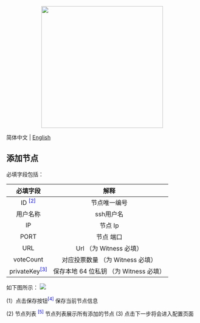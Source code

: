 <p align="center">
  <img width="320" src="https://tronscan.org/static/media/tron-banner-1.e40b3379.png">
</p>

简体中文 | [English](./README.md)
## 添加节点

必填字段包括：

|                  必填字段                   |               解释                |
| :-----------------------------------------: | :-------------------------------: |
|    ID <sup style="color:blue">[2]</sup>     |            节点唯一编号             |
|      用户名称                          |            ssh用户名             |
|                     IP                      |            节点 Ip            |
|                    PORT                     |           节点 端口           |
|                     URL                     |     Url         （为 Witness 必填）     |
|                  voteCount                  |    对应投票数量 （为 Witness 必填）    |
| privateKey<sup style="color:blue">[3]</sup> | 保存本地 64 位私钥 （为 Witness 必填） |

如下图所示：
![](http://39.106.174.213/wubin1/one-click-deployment/blob/develop/steps/img/add_node.png)

(1）点击保存按钮<sup style="color:blue">[4]</sup> 保存当前节点信息

(2) 节点列表 <sup style="color:blue">[5]</sup> 节点列表展示所有添加的节点
(3) 点击下一步将会进入配置页面